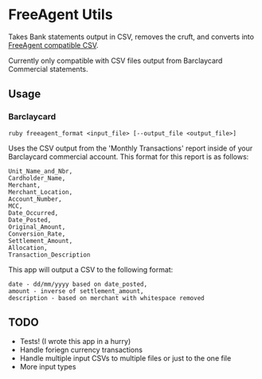 # FreeAgent Utils

Takes Bank statements output in CSV, removes the cruft, and converts into
[FreeAgent compatible
CSV](http://www.freeagent.com/support/kb/banking/file-format-for-bank-upload-csv/).

Currently only compatible with CSV files output from Barclaycard Commercial statements.

## Usage

### Barclaycard

`ruby freeagent_format <input_file> [--output_file <output_file>]`

Uses the CSV output from the 'Monthly Transactions' report inside of your Barclaycard commercial account. This format for this report is as follows:

```
Unit_Name_and_Nbr,
Cardholder_Name,
Merchant,
Merchant_Location,
Account_Number,
MCC,
Date_Occurred,
Date_Posted,
Original_Amount,
Conversion_Rate,
Settlement_Amount,
Allocation,
Transaction_Description
```

This app will output a CSV to the following format:

```
date - dd/mm/yyyy based on date_posted,
amount - inverse of settlement_amount,
description - based on merchant with whitespace removed 
```

## TODO

- Tests! (I wrote this app in a hurry)
- Handle foriegn currency transactions
- Handle multiple input CSVs to multiple files or just to the one file
- More input types
